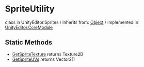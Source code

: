 # SpriteUtility
class in UnityEditor.Sprites
 / Inherits from: <a href="https://docs.unity3d.com/6000.0/Documentation/ScriptReference/Object.html">Object</a> / Implemented in: <a href="https://docs.unity3d.com/6000.0/Documentation/ScriptReference/UnityEditor.CoreModule.html">UnityEditor.CoreModule</a>
## Static Methods
- <a href="https://docs.unity3d.com/6000.0/Documentation/ScriptReference/SpriteUtility.GetSpriteTexture.html">GetSpriteTexture</a> returns Texture2D
- <a href="https://docs.unity3d.com/6000.0/Documentation/ScriptReference/SpriteUtility.GetSpriteUVs.html">GetSpriteUVs</a> returns Vector2[]

